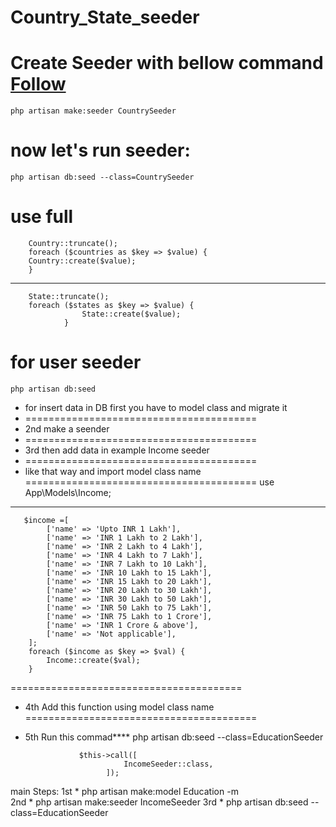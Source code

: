 # Country_State_seeder
# Create Seeder with bellow command <a href="https://www.itsolutionstuff.com/post/how-to-add-country-list-in-laravelexample.html" >Follow</a>
    php artisan make:seeder CountrySeeder
# now let's run seeder:
    php artisan db:seed --class=CountrySeeder
# use full 
        Country::truncate();
        foreach ($countries as $key => $value) {
        Country::create($value);
        }
----------------------------------
        State::truncate();
        foreach ($states as $key => $value) {
                    State::create($value);
                }

# for user seeder 
    php artisan db:seed   
* for insert data in DB first you have to model class and migrate it 
* ========================================
* 2nd make a seender 
* ========================================
* 3rd then add data in  example Income seeder
* ========================================
* like that way and import model class name 
========================================
use App\Models\Income;
----------------------
       $income =[
            ['name' => 'Upto INR 1 Lakh'], 
            ['name' => 'INR 1 Lakh to 2 Lakh'], 
            ['name' => 'INR 2 Lakh to 4 Lakh'], 
            ['name' => 'INR 4 Lakh to 7 Lakh'], 
            ['name' => 'INR 7 Lakh to 10 Lakh'], 
            ['name' => 'INR 10 Lakh to 15 Lakh'], 
            ['name' => 'INR 15 Lakh to 20 Lakh'], 
            ['name' => 'INR 20 Lakh to 30 Lakh'], 
            ['name' => 'INR 30 Lakh to 50 Lakh'], 
            ['name' => 'INR 50 Lakh to 75 Lakh'], 
            ['name' => 'INR 75 Lakh to 1 Crore'], 
            ['name' => 'INR 1 Crore & above'], 
            ['name' => 'Not applicable'],  
        ];
        foreach ($income as $key => $val) {
            Income::create($val);
        }
========================================


* 4th Add this function using model class name 
========================================
* 5th Run this commad****
php artisan db:seed --class=EducationSeeder

                  $this->call([
                            IncomeSeeder::class,
                        ]);
               
main Steps:
    1st   *   php artisan make:model Education -m   
    2nd   *   php artisan make:seeder IncomeSeeder
    3rd   *   php artisan db:seed --class=EducationSeeder
